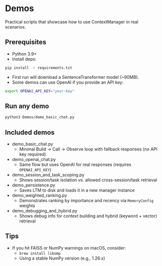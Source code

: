 # Demos

Practical scripts that showcase how to use ContextManager in real scenarios.

## Prerequisites

- Python 3.9+
- Install deps:

```bash
pip install -r requirements.txt
```

- First run will download a SentenceTransformer model (~90MB).
- Some demos can use OpenAI if you provide an API key:

```bash
export OPENAI_API_KEY="your-key"
```

## Run any demo

```bash
python3 Demos/demo_basic_chat.py
```

## Included demos

- demo_basic_chat.py
  - Minimal Build → Call → Observe loop with fallback responses (no API key required)
- demo_openai_chat.py
  - Same flow but uses OpenAI for real responses (requires `OPENAI_API_KEY`)
- demo_session_and_task_scoping.py
  - Shows session/task isolation vs. allowed cross-session/task retrieval
- demo_persistence.py
  - Saves LTM to disk and loads it in a new manager instance
- demo_weighted_ranking.py
  - Demonstrates ranking by importance and recency via `MemoryConfig` weights
- demo_debugging_and_hybrid.py
  - Shows debug info for context building and hybrid (keyword + vector) retrieval

## Tips

- If you hit FAISS or NumPy warnings on macOS, consider:
  - `brew install libomp`
  - Using a stable NumPy version (e.g., 1.26.x)
